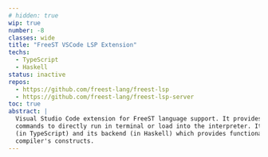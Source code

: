 ```yaml
---
# hidden: true
wip: true
number: -8
classes: wide
title: "FreeST VSCode LSP Extension"
techs:
  - TypeScript
  - Haskell
status: inactive
repos: 
  - https://github.com/freest-lang/freest-lsp
  - https://github.com/freest-lang/freest-lsp-server
toc: true
abstract: |
  Visual Studio Code extension for FreeST language support. It provides error highlighting and 
  commands to directly run in terminal or load into the interpreter. It's split into its frontend
  (in TypeScript) and its backend (in Haskell) which provides functionality using FreeST's 
  compiler's constructs.
---
```


<!-- 
## Motivation

## Design

## Implementation

## Demo

## How to use 
-->
